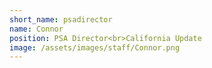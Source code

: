 ```yaml
---
short_name: psadirector
name: Connor
position: PSA Director<br>California Update
image: /assets/images/staff/Connor.png
---
```

